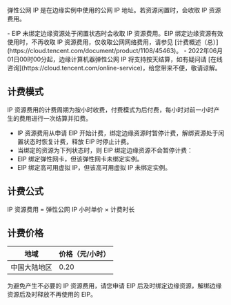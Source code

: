 

弹性公网 IP 是在边缘实例中使用的公网 IP 地址。若资源闲置时，会收取 IP 资源费用。

<dx-alert infotype="explain" title="">
- EIP 未绑定边缘资源处于闲置状态时会收取 IP 资源费用。EIP 绑定边缘资源有效使用时，不再收取 IP 资源费用，仅收取公网网络费用，请参见 [计费概述（总）](https://cloud.tencent.com/document/product/1108/45463)。
- 2022年06月01日00时00分起，边缘计算机器弹性公网 IP 将支持按天结算，如有疑问请 [在线咨询](https://cloud.tencent.com/online-service)，给您带来不便，敬请谅解。 
</dx-alert>

## 计费模式
 IP 资源费用的计费周期为按小时收费，付费模式为后付费，每小时对前一小时产生的费用进行一次结算并扣费。
 
- IP 资源费用从申请 EIP 开始计费，绑定边缘资源时暂停计费，解绑资源处于闲置状态时恢复计费，释放 EIP 时停止计费。
- 当绑定的资源为下列状态时，则 EIP 绑定边缘资源不会暂停计费：
 - EIP 绑定弹性网卡，但该弹性网卡未绑定实例。
 - EIP 绑定高可用虚拟 IP，但该高可用虚拟 IP 未绑定实例。



## 计费公式

IP 资源费用 = 弹性公网 IP 小时单价 × 计费时长



## 计费价格

| 地域         | 价格（元/小时） |
| ------------ | --------------- |
| 中国大陆地区 | 0.20             |

<dx-alert infotype="notice" title="">
为避免产生不必要的 IP 资源费用，请您申请 EIP 后及时绑定边缘资源，解绑边缘资源后及时释放不再使用的 EIP。
</dx-alert>

